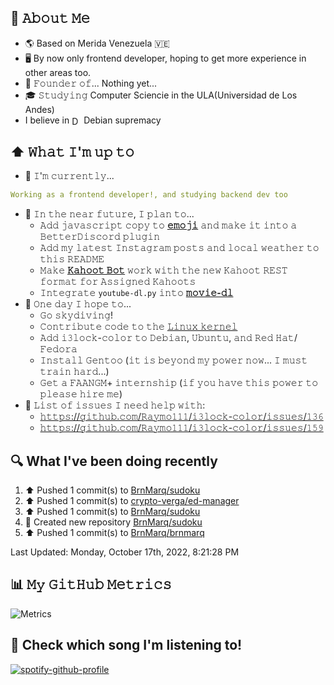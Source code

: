 ## 📖 𝙰𝚋𝚘𝚞𝚝 𝙼𝚎
- 🌎 Based on Merida Venezuela 🇻🇪 
- 🖥 By now only frontend developer, hoping to get more experience in other areas too.
- 💼 𝙵𝚘𝚞𝚗𝚍𝚎𝚛 𝚘𝚏... Nothing yet...
- 🎓 𝚂𝚝𝚞𝚍𝚢𝚒𝚗𝚐 Computer Sciencie in the ULA(Universidad de Los Andes)
- I believe in [<img src="https://www.debian.org/logos/openlogo-nd.svg" height="15em" align="center" alt="Debian Logo" title="Debian Logo"/>](https://www.debian.org/index.es.html) Debian supremacy 

## ⬆ 𝚆𝚑𝚊𝚝 𝙸'𝚖 𝚞𝚙 𝚝𝚘
- 🔨 𝙸'𝚖 𝚌𝚞𝚛𝚛𝚎𝚗𝚝𝚕𝚢...
```yaml
Working as a frontend developer!, and studying backend dev too
```
<!-- - 🔨 𝙸'𝚖 𝚌𝚞𝚛𝚛𝚎𝚗𝚝𝚕𝚢 𝚍𝚘𝚒𝚗𝚐 𝚊𝚗 𝚒𝚗𝚝𝚎𝚛𝚗𝚜𝚑𝚒𝚙 𝚊𝚝 𝚂𝚘𝚗𝚢 𝙿𝚕𝚊𝚢𝚜𝚝𝚊𝚝𝚒𝚘𝚗! -->
<!-- - 🔨 𝙸’𝚖 𝚌𝚞𝚛𝚛𝚎𝚗𝚝𝚕𝚢 𝚠𝚘𝚛𝚔𝚒𝚗𝚐 𝚘𝚗 𝚊 𝚗𝚎𝚠 [**𝚒𝟹𝚕𝚘𝚌𝚔-𝚌𝚘𝚕𝚘𝚛**](https://github.com/Raymo111/i3lock-color) 𝚛𝚎𝚕𝚎𝚊𝚜𝚎 -->
- 🎯 𝙸𝚗 𝚝𝚑𝚎 𝚗𝚎𝚊𝚛 𝚏𝚞𝚝𝚞𝚛𝚎, 𝙸 𝚙𝚕𝚊𝚗 𝚝𝚘...
	- 𝙰𝚍𝚍 𝚓𝚊𝚟𝚊𝚜𝚌𝚛𝚒𝚙𝚝 𝚌𝚘𝚙𝚢 𝚝𝚘 [**𝚎𝚖𝚘𝚓𝚒**](https://github.com/Raymo111/emoji) 𝚊𝚗𝚍 𝚖𝚊𝚔𝚎 𝚒𝚝 𝚒𝚗𝚝𝚘 𝚊 𝙱𝚎𝚝𝚝𝚎𝚛𝙳𝚒𝚜𝚌𝚘𝚛𝚍 𝚙𝚕𝚞𝚐𝚒𝚗
	- 𝙰𝚍𝚍 𝚖𝚢 𝚕𝚊𝚝𝚎𝚜𝚝 𝙸𝚗𝚜𝚝𝚊𝚐𝚛𝚊𝚖 𝚙𝚘𝚜𝚝𝚜 𝚊𝚗𝚍 𝚕𝚘𝚌𝚊𝚕 𝚠𝚎𝚊𝚝𝚑𝚎𝚛 𝚝𝚘 𝚝𝚑𝚒𝚜 𝚁𝙴𝙰𝙳𝙼𝙴
	- 𝙼𝚊𝚔𝚎 [**𝙺𝚊𝚑𝚘𝚘𝚝 𝙱𝚘𝚝**](https://github.com/Raymo111/kahoot-answer-bot) 𝚠𝚘𝚛𝚔 𝚠𝚒𝚝𝚑 𝚝𝚑𝚎 𝚗𝚎𝚠 𝙺𝚊𝚑𝚘𝚘𝚝 𝚁𝙴𝚂𝚃 𝚏𝚘𝚛𝚖𝚊𝚝 𝚏𝚘𝚛 𝙰𝚜𝚜𝚒𝚐𝚗𝚎𝚍 𝙺𝚊𝚑𝚘𝚘𝚝𝚜
	- 𝙸𝚗𝚝𝚎𝚐𝚛𝚊𝚝𝚎 `youtube-dl.py` 𝚒𝚗𝚝𝚘 [**𝚖𝚘𝚟𝚒𝚎-𝚍𝚕**](https://github.com/Raymo111/movie-dl)
- 🤞 𝙾𝚗𝚎 𝚍𝚊𝚢 𝙸 𝚑𝚘𝚙𝚎 𝚝𝚘...
	- 𝙶𝚘 𝚜𝚔𝚢𝚍𝚒𝚟𝚒𝚗𝚐!
	- 𝙲𝚘𝚗𝚝𝚛𝚒𝚋𝚞𝚝𝚎 𝚌𝚘𝚍𝚎 𝚝𝚘 𝚝𝚑𝚎 [𝙻𝚒𝚗𝚞𝚡 𝚔𝚎𝚛𝚗𝚎𝚕](https://github.com/torvalds/linux)
	- 𝙰𝚍𝚍 𝚒𝟹𝚕𝚘𝚌𝚔-𝚌𝚘𝚕𝚘𝚛 𝚝𝚘 𝙳𝚎𝚋𝚒𝚊𝚗, 𝚄𝚋𝚞𝚗𝚝𝚞, 𝚊𝚗𝚍 𝚁𝚎𝚍 𝙷𝚊𝚝/𝙵𝚎𝚍𝚘𝚛𝚊
	- 𝙸𝚗𝚜𝚝𝚊𝚕𝚕 𝙶𝚎𝚗𝚝𝚘𝚘 (𝚒𝚝 𝚒𝚜 𝚋𝚎𝚢𝚘𝚗𝚍 𝚖𝚢 𝚙𝚘𝚠𝚎𝚛 𝚗𝚘𝚠... 𝙸 𝚖𝚞𝚜𝚝 𝚝𝚛𝚊𝚒𝚗 𝚑𝚊𝚛𝚍...)
	- 𝙶𝚎𝚝 𝚊 𝙵𝙰𝙰𝙽𝙶𝙼+ 𝚒𝚗𝚝𝚎𝚛𝚗𝚜𝚑𝚒𝚙 (𝚒𝚏 𝚢𝚘𝚞 𝚑𝚊𝚟𝚎 𝚝𝚑𝚒𝚜 𝚙𝚘𝚠𝚎𝚛 𝚝𝚘 𝚙𝚕𝚎𝚊𝚜𝚎 𝚑𝚒𝚛𝚎 𝚖𝚎)
- 🤔 𝙻𝚒𝚜𝚝 𝚘𝚏 𝚒𝚜𝚜𝚞𝚎𝚜 𝙸 𝚗𝚎𝚎𝚍 𝚑𝚎𝚕𝚙 𝚠𝚒𝚝𝚑:
	- [𝚑𝚝𝚝𝚙𝚜://𝚐𝚒𝚝𝚑𝚞𝚋.𝚌𝚘𝚖/𝚁𝚊𝚢𝚖𝚘𝟷𝟷𝟷/𝚒𝟹𝚕𝚘𝚌𝚔-𝚌𝚘𝚕𝚘𝚛/𝚒𝚜𝚜𝚞𝚎𝚜/𝟷𝟹𝟼](https://github.com/Raymo111/i3lock-color/issues/136)
	- [𝚑𝚝𝚝𝚙𝚜://𝚐𝚒𝚝𝚑𝚞𝚋.𝚌𝚘𝚖/𝚁𝚊𝚢𝚖𝚘𝟷𝟷𝟷/𝚒𝟹𝚕𝚘𝚌𝚔-𝚌𝚘𝚕𝚘𝚛/𝚒𝚜𝚜𝚞𝚎𝚜/𝟷𝟻𝟿](https://github.com/Raymo111/i3lock-color/issues/159)

## 🔍 What I've been doing recently
<!--RECENT_ACTIVITY:start-->
1. ⬆️ Pushed 1 commit(s) to [BrnMarq/sudoku](https://github.com/BrnMarq/sudoku)
2. ⬆️ Pushed 1 commit(s) to [crypto-verga/ed-manager](https://github.com/crypto-verga/ed-manager)
3. ⬆️ Pushed 1 commit(s) to [BrnMarq/sudoku](https://github.com/BrnMarq/sudoku)
4. 📔 Created new repository [BrnMarq/sudoku](https://github.com/BrnMarq/sudoku)
5. ⬆️ Pushed 1 commit(s) to [BrnMarq/brnmarq](https://github.com/BrnMarq/brnmarq)
<!--RECENT_ACTIVITY:end-->

<!--RECENT_ACTIVITY:last_update-->
Last Updated: Monday, October 17th, 2022, 8:21:28 PM
<!--RECENT_ACTIVITY:last_update_end-->

## 📊 𝙼𝚢 𝙶𝚒𝚝𝙷𝚞𝚋 𝙼𝚎𝚝𝚛𝚒𝚌𝚜
![Metrics](https://metrics.lecoq.io/BrnMarq?template=classic&base=header%2C%20activity%2C%20community%2C%20repositories%2C%20metadata&base.indepth=false&base.hireable=false&base.skip=false&config.timezone=America%2FCaracas)

## 🎵 Check which song I'm listening to!
[![spotify-github-profile](https://spotify-github-profile.vercel.app/api/view?uid=31mfme5yb4ptqsudsqvjawr4ione&cover_image=true&theme=default&bar_color_cover=true)](https://github.com/kittinan/spotify-github-profile)
